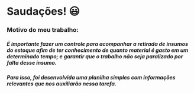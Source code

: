 

# Saudações! :smiley:



### Motivo do meu trabalho:

##### É importante fazer um controle para acompanhar a  retirada de insumos do estoque afim de ter conhecimento de quanto material é gasto em um determinado tempo; e garantir que o trabalho não seja paralizado por falta desse insumo.

##### Para isso, foi desenvolvida uma planilha simples com informações relevantes que nos auxiliarão nessa tarefa.
